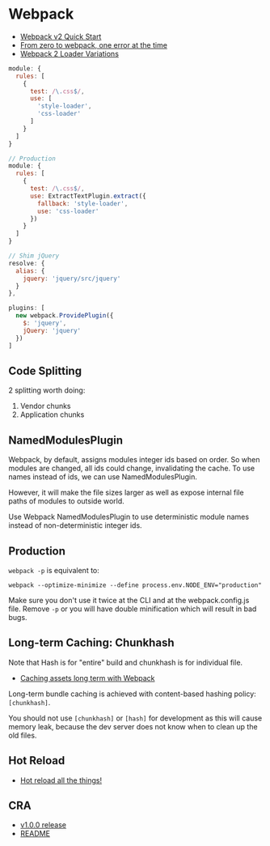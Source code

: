 # Webpack

* [Webpack v2 Quick Start](http://bendyworks.com/blog/webpack-v2-quick-start)
* [From zero to webpack, one error at the time](http://www.jumoel.com/2017/zero-to-webpack.html)
* [Webpack 2 Loader Variations](http://andrewhfarmer.com/webpack-2-loader-variations/)

```js
module: {
  rules: [
    {
      test: /\.css$/,
      use: [
        'style-loader',
        'css-loader'
      ]
    }
  ]
}

// Production
module: {
  rules: [
    {
      test: /\.css$/,
      use: ExtractTextPlugin.extract({
        fallback: 'style-loader',
        use: 'css-loader'
      })
    }
  ]
}
```

```js
// Shim jQuery
resolve: {
  alias: {
    jquery: 'jquery/src/jquery'
  }
},

plugins: [
  new webpack.ProvidePlugin({
    $: 'jquery',
    jQuery: 'jquery'
  })
]
```

## Code Splitting

2 splitting worth doing:

1. Vendor chunks
2. Application chunks

## NamedModulesPlugin

Webpack, by default, assigns modules integer ids based on order. So when modules are changed, all ids could change, invalidating the cache. To use names instead of ids, we can use NamedModulesPlugin.

However, it will make the file sizes larger as well as expose internal file paths of modules to outside world.

Use Webpack NamedModulesPlugin to use deterministic module names instead of non-deterministic integer ids.

## Production

`webpack -p` is equivalent to:

```
webpack --optimize-minimize --define process.env.NODE_ENV="production"
```

Make sure you don't use it twice at the CLI and at the webpack.config.js file. Remove `-p` or you will have double minification which will result in bad bugs.

## Long-term Caching: Chunkhash

Note that Hash is for "entire" build and chunkhash is for individual file.

* [Caching assets long term with Webpack](https://medium.com/connect-the-dots/caching-assets-long-term-with-webpack-5ad24a4c39bd#.427deo91l)

Long-term bundle caching is achieved with content-based hashing policy: `[chunkhash]`.

You should not use `[chunkhash]` or `[hash]` for development as this will cause memory leak, because the dev server does not know when to clean up the old files.

## Hot Reload

* [Hot reload all the things!](https://hackernoon.com/hot-reload-all-the-things-ec0fed8ab0#.dok0iuu17)

## CRA

* [v1.0.0 release](https://github.com/facebookincubator/create-react-app/releases/tag/v1.0.0)
* [README](https://github.com/facebookincubator/create-react-app/blob/master/packages/react-scripts/template/README.md)